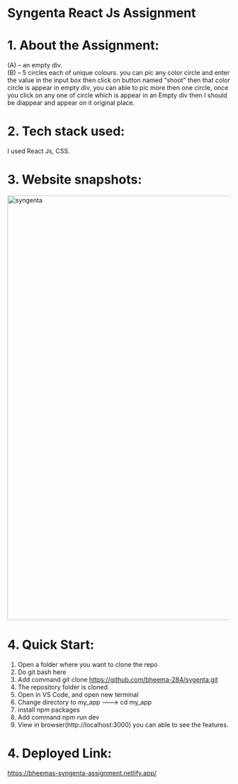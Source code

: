 # Syngenta React Js Assignment

# 1. About the Assignment:
(A) – an empty div. <br/>
(B) – 5 circles each of unique colours.
you can pic any color circle and enter the value in the input box then click on button named “shoot” then that color circle is appear in empty div, you can able to pic more then one circle, once you click on any one of circle which is appear in an Empty div then I should be diappear and appear on it original place.

# 2. Tech stack used:
I used React Js, CSS.

# 3. Website snapshots:
<img width="958" alt="syngenta" src="https://user-images.githubusercontent.com/96168073/170836538-9ffd5cdb-a53d-427a-b9a2-960775c9d00d.PNG">

# 4. Quick Start:
1. Open a folder where you want to clone the repo
2. Do git bash here
3. Add command git clone https://github.com/bheema-284/sygenta.git
4. The repository folder is cloned
5. Open in VS Code, and open new terminal
6. Change directory to my_app ---> cd my_app
7. install npm packages
8. Add command npm run dev
9. View in browser(http://localhost:3000) you can able to see the features.

# 4. Deployed Link:
https://bheemas-syngenta-assignment.netlify.app/
